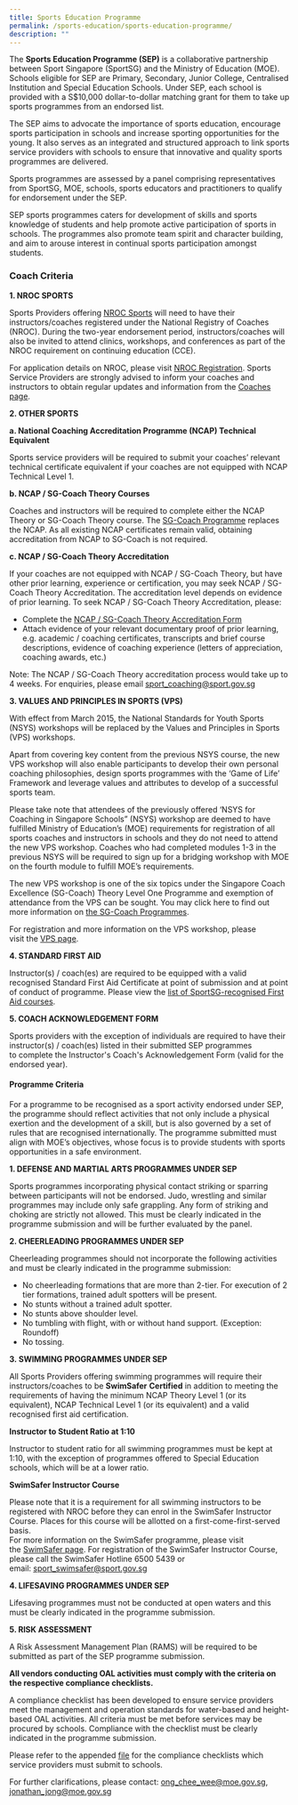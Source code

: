 ```yaml
---
title: Sports Education Programme
permalink: /sports-education/sports-education-programme/
description: ""
---
```

The **Sports Education Programme (SEP)** is a collaborative partnership between Sport Singapore (SportSG) and the Ministry of Education (MOE). Schools eligible for SEP are Primary, Secondary, Junior College, Centralised Institution and Special Education Schools. Under SEP, each school is provided with a S$10,000 dollar-to-dollar matching grant for them to take up sports programmes from an endorsed list.

The SEP aims to advocate the importance of sports education, encourage sports participation in schools and increase sporting opportunities for the young. It also serves as an integrated and structured approach to link sports service providers with schools to ensure that innovative and quality sports programmes are delivered.

Sports programmes are assessed by a panel comprising representatives from SportSG, MOE, schools, sports educators and practitioners to qualify for endorsement under the SEP.

SEP sports programmes caters for development of skills and sports knowledge of students and help promote active participation of sports in schools. The programmes also promote team spirit and character building, and aim to arouse interest in continual sports participation amongst students.

### **Coach Criteria**

**1. NROC SPORTS**

Sports Providers offering [NROC Sports](https://www.sportsingapore.gov.sg/athletes-coaches/coaches-corner/singapore-coach-excellence-programme-sg-coach/sg-coach-technical-programme-accreditation) will need to have their instructors/coaches registered under the National Registry of Coaches (NROC). During the two-year endorsement period, instructors/coaches will also be invited to attend clinics, workshops, and conferences as part of the NROC requirement on continuing education (CCE).  
  
For application details on NROC, please visit [NROC Registration](http://www.sportsingapore.gov.sg/athletes-coaches/coaches-corner/national-registry-of-coaches). Sports Service Providers are strongly advised to inform your coaches and instructors to obtain regular updates and information from the [Coaches page](https://www.sportsingapore.gov.sg/athletes-coaches/coaches-corner/national-registry-of-coaches).

**2. OTHER SPORTS**  

**a. National Coaching Accreditation Programme (NCAP) Technical Equivalent**

Sports service providers will be required to submit your coaches’ relevant technical certificate equivalent if your coaches are not equipped with NCAP Technical Level 1.

**b. NCAP / SG-Coach Theory Courses**

Coaches and instructors will be required to complete either the NCAP Theory or SG-Coach Theory course. The [SG-Coach Programme](https://www.sportsingapore.gov.sg/athletes-coaches/coaches-corner/singapore-coach-excellence-programme-sg-coach) replaces the NCAP. As all existing NCAP certificates remain valid, obtaining accreditation from NCAP to SG-Coach is not required.

**c. NCAP / SG-Coach Theory Accreditation** 

If your coaches are not equipped with NCAP / SG-Coach Theory, but have other prior learning, experience or certification, you may seek NCAP / SG-Coach Theory Accreditation. The accreditation level depends on evidence of prior learning. To seek NCAP / SG-Coach Theory Accreditation, please:

* Complete the [NCAP / SG-Coach Theory Accreditation Form](https://www.sportsingapore.gov.sg/-/media/SSC/Corporate/Files/Athletes-and-Coaches/For-Coaches/Coach-Development/National-Coaching-Accreditation-Programme/20180719-SGCoach-Theory-Accreditation-Application-Form.ashx?la=en&hash=E3076157AAF8669D0CE73A42F9CFF6F9D41BE130)
* Attach evidence of your relevant documentary proof of prior learning, e.g. academic / coaching certificates, transcripts and brief course descriptions, evidence of coaching experience (letters of appreciation, coaching awards, etc.)

Note: The NCAP / SG-Coach Theory accreditation process would take up to 4 weeks. For enquiries, please email [sport_coaching@sport.gov.sg](mailto:sport_coaching@sport.gov.sg?subject=Sports%20Education%20Programme "null") 

**3. VALUES AND PRINCIPLES IN SPORTS (VPS)**

With effect from March 2015, the National Standards for Youth Sports (NSYS) workshops will be replaced by the Values and Principles in Sports (VPS) workshops.

Apart from covering key content from the previous NSYS course, the new VPS workshop will also enable participants to develop their own personal coaching philosophies, design sports programmes with the ‘Game of Life’ Framework and leverage values and attributes to develop of a successful sports team.

Please take note that attendees of the previously offered ‘NSYS for Coaching in Singapore Schools” (NSYS) workshop are deemed to have fulfilled Ministry of Education’s (MOE) requirements for registration of all sports coaches and instructors in schools and they do not need to attend the new VPS workshop. Coaches who had completed modules 1-3 in the previous NSYS will be required to sign up for a bridging workshop with MOE on the fourth module to fulfill MOE’s requirements.  

The new VPS workshop is one of the six topics under the Singapore Coach Excellence (SG-Coach) Theory Level One Programme and exemption of attendance from the VPS can be sought. You may click here to find out more information on [the SG-Coach Programmes](/support-resources/coaches-corner/singapore-coach-excellence-sg-coach-programme/).

For registration and more information on the VPS workshop, please visit the [VPS page](/sports-education/value-and-principles-in-sport/).

**4. STANDARD FIRST AID**

Instructor(s) / coach(es) are required to be equipped with a valid recognised Standard First Aid Certificate at point of submission and at point of conduct of programme. Please view the [list of SportSG-recognised First Aid courses](/support-resources/national-registry-of-coaches/accredited-standard-first-aid-with-aed-courses/).

**5. COACH ACKNOWLEDGEMENT FORM**

Sports providers with the exception of individuals are required to have their instructor(s) / coach(es) listed in their submitted SEP programmes to complete the Instructor's Coach's Acknowledgement Form (valid for the endorsed year).

#### **Programme Criteria**

For a programme to be recognised as a sport activity endorsed under SEP, the programme should reflect activities that not only include a physical exertion and the development of a skill, but is also governed by a set of rules that are recognised internationally. The programme submitted must align with MOE’s objectives, whose focus is to provide students with sports opportunities in a safe environment.

**1. DEFENSE AND MARTIAL ARTS PROGRAMMES UNDER SEP**

Sports programmes incorporating physical contact striking or sparring between participants will not be endorsed. Judo, wrestling and similar programmes may include only safe grappling. Any form of striking and choking are strictly not allowed. This must be clearly indicated in the programme submission and will be further evaluated by the panel.

**2. CHEERLEADING PROGRAMMES UNDER SEP** 

Cheerleading programmes should not incorporate the following activities and must be clearly indicated in the programme submission:

* No cheerleading formations that are more than 2-tier. For execution of 2 tier formations, trained adult spotters will be present.
* No stunts without a trained adult spotter.
* No stunts above shoulder level.
* No tumbling with flight, with or without hand support. (Exception: Roundoff)
*   No tossing.

**3. SWIMMING PROGRAMMES UNDER SEP** 

All Sports Providers offering swimming programmes will require their instructors/coaches to be **SwimSafer** **Certified** in addition to meeting the requirements of having the minimum NCAP Theory Level 1 (or its equivalent), NCAP Technical Level 1 (or its equivalent) and a valid recognised first aid certification.

**Instructor to Student Ratio at 1:10** 

Instructor to student ratio for all swimming programmes must be kept at 1:10, with the exception of programmes offered to Special Education schools, which will be at a lower ratio.  
  
**SwimSafer Instructor Course**   

Please note that it is a requirement for all swimming instructors to be registered with NROC before they can enrol in the SwimSafer Instructor Course. Places for this course will be allotted on a first-come-first-served basis.  
For more information on the SwimSafer programme, please visit the [SwimSafer page](http://www.myactivesg.com/sports/swimming/how-to-play/did-you-know/what-is-the-swimsafer-programme). For registration of the SwimSafer Instructor Course, please call the SwimSafer Hotline 6500 5439 or email: [sport_swimsafer@sport.gov.sg](mailto:sport_swimsafer@sport.gov.sg)

**4. LIFESAVING PROGRAMMES UNDER SEP**

Lifesaving programmes must not be conducted at open waters and this must be clearly indicated in the programme submission.

**5. RISK ASSESSMENT**

A Risk Assessment Management Plan (RAMS) will be required to be submitted as part of the SEP programme submission.

**All vendors conducting OAL activities must comply with the criteria on the respective compliance checklists.**

A compliance checklist has been developed to ensure service providers meet the management and operation standards for water-based and height-based OAL activities. All criteria must be met before services may be procured by schools. Compliance with the checklist must be clearly indicated in the programme submission.

Please refer to the appended [file](/files/Sport%20Education/Sport%20Education%20Programmes/Compliance%20Checklists%20for%20Procurement%20of%20OAL%20Activities_version%204%20Feb%2022.pdf) for the compliance checklists which service providers must submit to schools.

For further clarifications, please contact: [ong_chee_wee@moe.gov.sg](mailto:ong_chee_wee@moe.gov.sg), [jonathan_jong@moe.gov.sg](mailto:jonathan_jong@moe.gov.sg)